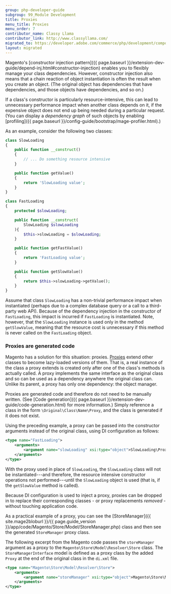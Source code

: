 ```yaml
---
group: php-developer-guide
subgroup: 99_Module Development
title: Proxies
menu_title: Proxies
menu_order: 7
contributor_name: Classy Llama
contributor_link: http://www.classyllama.com/
migrated_to: https://developer.adobe.com/commerce/php/development/components/proxies/
layout: migrated
---
```


Magento's [constructor injection pattern]({{ page.baseurl }}/extension-dev-guide/depend-inj.html#constructor-injection) enables you to flexibly manage your class dependencies. However, constructor injection also means that a chain reaction of object instantiation is often the result when you create an object. (The original object has dependencies that have dependencies, and those objects have dependencies, and so on.)

If a class's constructor is particularly resource-intensive, this can lead to unnecessary performance impact when another class depends on it, if the expensive object does not end up being needed during a particular request. (You can display a *dependency graph* of such objects by enabling [profiling]({{ page.baseurl }}/config-guide/bootstrap/mage-profiler.html).)

As an example, consider the following two classes:

```php
class SlowLoading
{
    public function __construct()
    {
        // ... Do something resource intensive
    }

    public function getValue()
    {
        return 'SlowLoading value';
    }
}

class FastLoading
{
    protected $slowLoading;

    public function __construct(
        SlowLoading $slowLoading
    ){
        $this->slowLoading = $slowLoading;
    }

    public function getFastValue()
    {
        return 'FastLoading value';
    }

    public function getSlowValue()
    {
        return $this->slowLoading->getValue();
    }
}
```

Assume that class `SlowLoading` has a non-trivial performance impact when instantiated (perhaps due to a complex database query or a call to a third-party web API). Because of the dependency injection in the constructor of `FastLoading`, this impact is incurred if `FastLoading` is instantiated.  Note, however, that the `SlowLoading` instance is used only in the method `getSlowValue`, meaning that the resource cost is unnecessary if this method is never called on the `FastLoading` object.

### Proxies are generated code

Magento has a solution for this situation: proxies. [Proxies](http://en.wikipedia.org/wiki/Proxy_pattern) extend other classes to become lazy-loaded versions of them. That is, a real instance of the class a proxy extends is created only after one of the class's methods is actually called. A proxy implements the same interface as the original class and so can be used as a dependency anywhere the original class can.  Unlike its parent, a proxy has only one dependency: the object manager.

Proxies are generated code and therefore do not need to be manually written.  (See [Code generation]({{ page.baseurl }}/extension-dev-guide/code-generation.html) for more information.) Simply reference a class in the form `\Original\Class\Name\Proxy`, and the class is generated if it does not exist.

Using the preceding example, a proxy can be passed into the constructor arguments instead of the original class, using DI configuration as follows:

```xml
<type name="FastLoading">
    <arguments>
        <argument name="slowLoading" xsi:type="object">SlowLoading\Proxy</argument>
    </arguments>
</type>
```

With the proxy used in place of `SlowLoading`, the `SlowLoading` class will not be instantiated---and therefore, the resource intensive constructor operations not performed---until the `SlowLoading` object is used (that is, if the `getSlowValue` method is called).

Because DI configuration is used to inject a proxy, proxies can be dropped in to replace their corresponding classes - or proxy replacements _removed_ - without touching application code.

As a practical example of a proxy, you can see the [StoreManager]({{ site.mage2bloburl }}/{{ page.guide_version }}/app/code/Magento/Store/Model/StoreManager.php) class and then see the generated `StoreManager` proxy class.

The following excerpt from the Magento code passes the `storeManager` argument as a proxy to the `Magento\Store\Model\Resolver\Store` class. The `StoreManagerInterface` model is defined as a proxy class by the added `Proxy` at the end of the original class in the `di.xml` file.

```xml
<type name="Magento\Store\Model\Resolver\Store">
    <arguments>
        <argument name="storeManager" xsi:type="object">Magento\Store\Model\StoreManagerInterface\Proxy</argument>
    </arguments>
</type>
```
